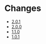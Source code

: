 # Changes

* [2.0.1](changes_2.0.1.md)
* [2.0.0](changes_2.0.0.md)
* [1.1.0](changes_1.1.0.md)
* [1.0.1](changes-1.0.1.md)
